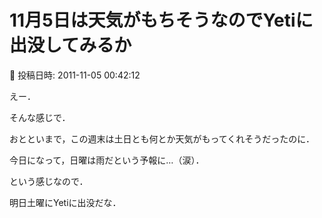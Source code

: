 # 11月5日は天気がもちそうなのでYetiに出没してみるか

📅 投稿日時: 2011-11-05 00:42:12

えー．


そんな感じで．





おとといまで，この週末は土日とも何とか天気がもってくれそうだったのに．


今日になって，日曜は雨だという予報に…（涙）．





という感じなので．


明日土曜にYetiに出没だな．

